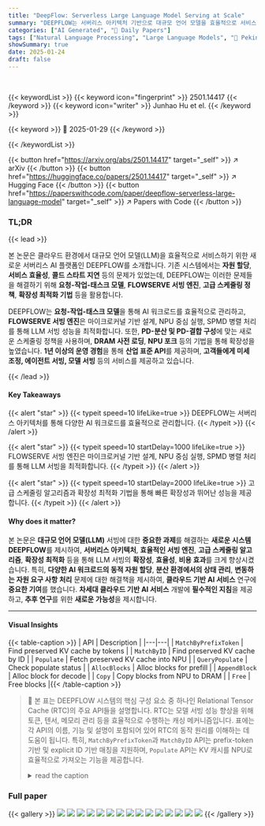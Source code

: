 ```yaml
---
title: "DeepFlow: Serverless Large Language Model Serving at Scale"
summary: "DEEPFLOW는 서버리스 아키텍처 기반으로 대규모 언어 모델을 효율적으로 서비스하는 확장 가능한 AI 플랫폼입니다."
categories: ["AI Generated", "🤗 Daily Papers"]
tags: ["Natural Language Processing", "Large Language Models", "🏢 Peking University",]
showSummary: true
date: 2025-01-24
draft: false
---
```


<br>

{{< keywordList >}}
{{< keyword icon="fingerprint" >}} 2501.14417 {{< /keyword >}}
{{< keyword icon="writer" >}} Junhao Hu et el. {{< /keyword >}}
 
{{< keyword >}} 🤗 2025-01-29 {{< /keyword >}}
 
{{< /keywordList >}}

{{< button href="https://arxiv.org/abs/2501.14417" target="_self" >}}
↗ arXiv
{{< /button >}}
{{< button href="https://huggingface.co/papers/2501.14417" target="_self" >}}
↗ Hugging Face
{{< /button >}}
{{< button href="https://paperswithcode.com/paper/deepflow-serverless-large-language-model" target="_self" >}}
↗ Papers with Code
{{< /button >}}




### TL;DR


{{< lead >}}

본 논문은 클라우드 환경에서 대규모 언어 모델(LLM)을 효율적으로 서비스하기 위한 새로운 서버리스 AI 플랫폼인 DEEPFLOW를 소개합니다. 기존 시스템에서는 **자원 할당**, **서비스 효율성**, **콜드 스타트 지연** 등의 문제가 있었는데, DEEPFLOW는 이러한 문제들을 해결하기 위해 **요청-작업-태스크 모델**, **FLOWSERVE 서빙 엔진**, **고급 스케줄링 정책**, **확장성 최적화 기법** 등을 활용합니다.  



DEEPFLOW는 **요청-작업-태스크 모델**을 통해 AI 워크로드를 효율적으로 관리하고, **FLOWSERVE 서빙 엔진**은 마이크로커널 기반 설계, NPU 중심 실행, SPMD 병렬 처리를 통해 LLM 서빙 성능을 최적화합니다. 또한, **PD-분산 및 PD-결합 구성**에 맞는 새로운 스케줄링 정책을 사용하며, **DRAM 사전 로딩**, **NPU 포크** 등의 기법을 통해 확장성을 높였습니다.  **1년 이상의 운영 경험**을 통해 **산업 표준 API**를 제공하며, **고객들에게 미세 조정, 에이전트 서빙, 모델 서빙** 등의 서비스를 제공하고 있습니다. 

{{< /lead >}}


#### Key Takeaways

{{< alert "star" >}}
{{< typeit speed=10 lifeLike=true >}} DEEPFLOW는 서버리스 아키텍처를 통해 다양한 AI 워크로드를 효율적으로 관리합니다. {{< /typeit >}}
{{< /alert >}}

{{< alert "star" >}}
{{< typeit speed=10 startDelay=1000 lifeLike=true >}} FLOWSERVE 서빙 엔진은 마이크로커널 기반 설계, NPU 중심 실행, SPMD 병렬 처리를 통해 LLM 서빙을 최적화합니다. {{< /typeit >}}
{{< /alert >}}

{{< alert "star" >}}
{{< typeit speed=10 startDelay=2000 lifeLike=true >}} 고급 스케줄링 알고리즘과 확장성 최적화 기법을 통해 빠른 확장성과 뛰어난 성능을 제공합니다. {{< /typeit >}}
{{< /alert >}}

#### Why does it matter?
본 논문은 **대규모 언어 모델(LLM)** 서빙에 대한 **중요한 과제**를 해결하는 **새로운 시스템 DEEPFLOW**를 제시하여, **서버리스 아키텍처**, **효율적인 서빙 엔진**, **고급 스케줄링 알고리즘**, **확장성 최적화** 등을 통해 LLM 서빙의 **확장성**, **효율성**, **비용 효과**를 크게 향상시켰습니다. 특히, **다양한 AI 워크로드의 동적 자원 할당**, **분산 환경에서의 상태 관리**, **변동하는 자원 요구 사항 처리** 문제에 대한 해결책을 제시하여, **클라우드 기반 AI 서비스** 연구에 **중요한 기여**를 했습니다.  **차세대 클라우드 기반 AI 서비스** 개발에 **필수적인 지침**을 제공하고, **추후 연구**를 위한 **새로운 가능성**을 제시합니다.

------
#### Visual Insights





{{< table-caption >}}
| API | Description |
|---|---| 
| `MatchByPrefixToken` | Find preserved KV cache by tokens |
| `MatchByID` | Find preserved KV cache by ID |
| `Populate` | Fetch preserved KV cache into NPU |
| `QueryPopulate` | Check populate status |
| `AllocBlocks` | Alloc blocks for prefill |
| `AppendBlock` | Alloc block for decode |
| `Copy` | Copy blocks from NPU to DRAM |
| `Free` | Free blocks |{{< /table-caption >}}

> 🔼 본 표는 DEEPFLOW 시스템의 핵심 구성 요소 중 하나인 Relational Tensor Cache (RTC)의 주요 API들을 설명합니다. RTC는 모델 서빙 성능 향상을 위해  토큰, 텐서, 메모리 관리 등을 효율적으로 수행하는 캐싱 메커니즘입니다.  표에는 각 API의 이름, 기능 및 설명이 포함되어 있어 RTC의 동작 원리를 이해하는 데 도움이 됩니다.  특히,  `MatchByPrefixToken`과 `MatchByID` API는  prefix-token 기반 및 explicit ID 기반 매칭을 지원하며,  `Populate` API는  KV 캐시를 NPU로 효율적으로 가져오는 기능을 제공합니다.
> <details>
> <summary>read the caption</summary>
> Table 1: The Core APIs of Relational Tensor Cache.
> </details>





### Full paper

{{< gallery >}}
<img src="paper_images/1.png" class="grid-w50 md:grid-w33 xl:grid-w25" />
<img src="paper_images/2.png" class="grid-w50 md:grid-w33 xl:grid-w25" />
<img src="paper_images/3.png" class="grid-w50 md:grid-w33 xl:grid-w25" />
<img src="paper_images/4.png" class="grid-w50 md:grid-w33 xl:grid-w25" />
<img src="paper_images/5.png" class="grid-w50 md:grid-w33 xl:grid-w25" />
<img src="paper_images/6.png" class="grid-w50 md:grid-w33 xl:grid-w25" />
<img src="paper_images/7.png" class="grid-w50 md:grid-w33 xl:grid-w25" />
<img src="paper_images/8.png" class="grid-w50 md:grid-w33 xl:grid-w25" />
<img src="paper_images/9.png" class="grid-w50 md:grid-w33 xl:grid-w25" />
<img src="paper_images/10.png" class="grid-w50 md:grid-w33 xl:grid-w25" />
<img src="paper_images/11.png" class="grid-w50 md:grid-w33 xl:grid-w25" />
<img src="paper_images/12.png" class="grid-w50 md:grid-w33 xl:grid-w25" />
<img src="paper_images/13.png" class="grid-w50 md:grid-w33 xl:grid-w25" />
<img src="paper_images/14.png" class="grid-w50 md:grid-w33 xl:grid-w25" />
<img src="paper_images/15.png" class="grid-w50 md:grid-w33 xl:grid-w25" />
{{< /gallery >}}